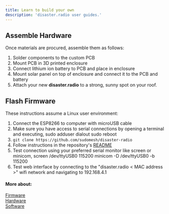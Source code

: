 ```yaml
---
title: Learn to build your own
description: 'disaster.radio user guides.'
---
```


## Assemble Hardware

Once materials are procured, assemble them as follows:

1. Solder components to the custom PCB
2. Mount PCB in 3D printed enclosure
3. Connect lithium ion battery to PCB and place in enclosure
4. Mount solar panel on top of enclosure and connect it to the PCB and battery
5. Attach your new **disaster.radio** to a strong, sunny spot on your roof.

## Flash Firmware

These instructions assume a Linux user environment:

1. Connect the ESP8266 to computer with microUSB cable
2. Make sure you have access to serial connections by opening a terminal and executing, sudo adduser <your username> dialout sudo reboot
3. `git clone https://github.com/sudomesh/disaster-radio`
4. Follow instructions in the repository's [README](https://github.com/sudomesh/disaster-radio)
5. Test connection using your preferred serial monitor like screen or minicom, screen /dev/ttyUSB0 115200 minicom -D /dev/ttyUSB0 -b 115200
6. Test web interface by connecting to the "disaster.radio < MAC address >" wifi network and navigating to 192.168.4.1

#### More about:
[Firmware](/learn/firmware)    
[Hardware](/learn/hardware)  
[Software](/learn/software)  

